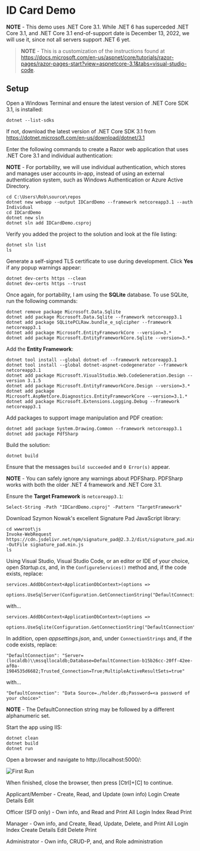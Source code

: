# ID Card Demo

**NOTE** - This demo uses .NET Core 3.1. While .NET 6 has superceded .NET Core 3.1, and .NET Core 3.1 end-of-support date is December 13, 2022, we will use it, since not all servers support .NET 6 yet.

>**NOTE** - This is a customization of the instructions found at https://docs.microsoft.com/en-us/aspnet/core/tutorials/razor-pages/razor-pages-start?view=aspnetcore-3.1&tabs=visual-studio-code.

## Setup

Open a Windows Terminal and ensure the latest version of .NET Core SDK 3.1, is installed:

```
dotnet --list-sdks
```

If not, download the latest version of .NET Core SDK 3.1 from https://dotnet.microsoft.com/en-us/download/dotnet/3.1

Enter the following commands to create a Razor web application that uses .NET Core 3.1 and individual authentication:

**NOTE** - For portability, we will use individual authentication, which stores and manages user accounts in-app, instead of using an external authentication system, such as Windows Authentication or Azure Active Directory.

```
cd C:\Users\Rob\source\repos
dotnet new webapp --output IDCardDemo --framework netcoreapp3.1 --auth Individual
cd IDCardDemo
dotnet new sln
dotnet sln add IDCardDemo.csproj
```

Verify you added the project to the solution and look at the file listing:

```
dotnet sln list
ls
```

Generate a self-signed TLS certificate to use during development. Click **Yes** if any popup warnings appear:

```
dotnet dev-certs https --clean
dotnet dev-certs https --trust
```

Once again, for portability, I am using the **SQLite** database. To use SQLite, run the following commands:

```
dotnet remove package Microsoft.Data.Sqlite
dotnet add package Microsoft.Data.Sqlite --framework netcoreapp3.1
dotnet add package SQLitePCLRaw.bundle_e_sqlcipher --framework netcoreapp3.1
dotnet add package Microsoft.EntityFrameworkCore --version=3.*
dotnet add package Microsoft.EntityFrameworkCore.Sqlite --version=3.*
```

Add the **Entity Framework**:

```
dotnet tool install --global dotnet-ef --framework netcoreapp3.1
dotnet tool install --global dotnet-aspnet-codegenerator --framework netcoreapp3.1
dotnet add package Microsoft.VisualStudio.Web.CodeGeneration.Design --version 3.1.5
dotnet add package Microsoft.EntityFrameworkCore.Design --version=3.*
dotnet add package Microsoft.AspNetCore.Diagnostics.EntityFrameworkCore --version=3.1.*
dotnet add package Microsoft.Extensions.Logging.Debug --framework netcoreapp3.1
```

Add packages to support image manipulation and PDF creation:

```
dotnet add package System.Drawing.Common --framework netcoreapp3.1
dotnet add package PdfSharp
```

Build the solution:

```
dotnet build
```

Ensure that the messages ```build succeeded``` and ```0 Error(s)``` appear.

**NOTE** - You can safely ignore any warnings about PDFSharp. PDFSharp works with both the older .NET 4 framework and .NET Core 3.1.

Ensure the **Target Framework** is ```netcoreapp3.1```:

```
Select-String -Path "IDCardDemo.csproj" -Pattern "TargetFramework"
```

Download Szymon Nowak's excellent Signature Pad JavaScript library:

```
cd wwwroot\js
Invoke-WebRequest https://cdn.jsdelivr.net/npm/signature_pad@2.3.2/dist/signature_pad.min.js -OutFile signature_pad.min.js
ls
```

Using Visual Studio, Visual Studio Code, or an editor or IDE of your choice, open *Startup.cs*, and, in the ```ConfigureServices()``` method and, if the code exists, replace:

```
services.AddDbContext<ApplicationDbContext>(options =>
	options.UseSqlServer(Configuration.GetConnectionString("DefaultConnection")));
```

with...

```
services.AddDbContext<ApplicationDbContext>(options =>
	options.UseSqlite(Configuration.GetConnectionString("DefaultConnection")));
```

In addition, open *appsettings.json*, and, under ```ConnectionStrings``` and, if the code exists, replace:

```"DefaultConnection": "Server=(localdb)\\mssqllocaldb;Database=DefaultConnection-b15b26cc-20ff-42ee-af0a-1984535d6682;Trusted_Connection=True;MultipleActiveResultSets=true"```

with...

```"DefaultConnection": "Data Source=./holder.db;Password=<a password of your choice>"```

**NOTE** - The DefaultConnection string may be followed by a different alphanumeric set.

Start the app using IIS:

```
dotnet clean
dotnet build
dotnet run
```

Open a browser and navigate to http://localhost:5000/:

![First Run](card_demo_01_id.png)

When finished, close the browser, then press [Ctrl]+[C] to continue.






Applicant/Member - Create, Read, and Update (own info)
Login
Create
Details
Edit

Officer (SFD only) - Own info, and Read and Print All
Login
Index
Read
Print

Manager - Own info, and Create, Read, Update, Delete, and Print All
Login
Index
Create
Details
Edit
Delete
Print

Administrator - Own info, CRUD-P, and, and Role administration